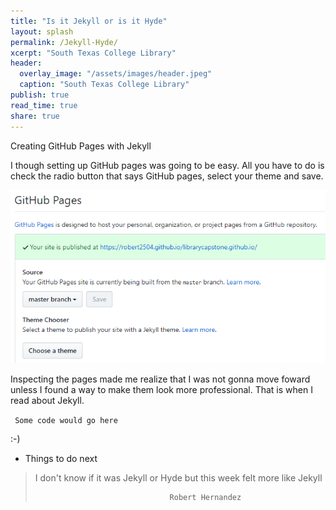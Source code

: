 ```yaml
---
title: "Is it Jekyll or is it Hyde"
layout: splash
permalink: /Jekyll-Hyde/
xcerpt: "South Texas College Library"
header:
  overlay_image: "/assets/images/header.jpeg"
  caption: "South Texas College Library"
publish: true
read_time: true
share: true
---
```


Creating GitHub Pages with Jekyll

I though setting up GitHub pages was going to be easy. All you have to do is check the radio button that says GitHub pages, select your theme and save.

![GitHub Pages](/assets/images/githubpages01.png)

Inspecting the pages made me realize that I was not gonna move foward unless I found a way to make them look more professional. That is when I read about Jekyll.


` Some code would go here`

:-)

* Things to do next

> I don't know if it was Jekyll or Hyde but this week felt more like Jekyll
>
>                                   Robert Hernandez